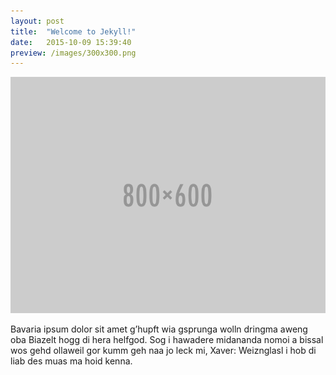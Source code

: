 ```yaml
---
layout: post
title:  "Welcome to Jekyll!"
date:   2015-10-09 15:39:40
preview: /images/300x300.png
---
```


![Picture 1](/images/800x600.png)

Bavaria ipsum dolor sit amet g’hupft wia gsprunga wolln dringma aweng oba Biazelt hogg di hera helfgod. Sog i hawadere midananda nomoi a bissal wos gehd ollaweil gor kumm geh naa jo leck mi, Xaver: Weiznglasl i hob di liab des muas ma hoid kenna.
